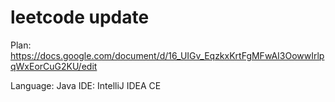 # leetcode update
Plan: https://docs.google.com/document/d/16_UIGv_EqzkxKrtFgMFwAI3OowwIrlpqWxEorCuG2KU/edit

Language: Java
IDE: IntelliJ IDEA CE
